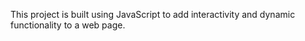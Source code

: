 This project is built using JavaScript to add interactivity and dynamic functionality to a web page. 
